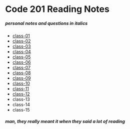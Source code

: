 # Code 201 Reading Notes

##### *personal notes and questions in italics*

- [class-01](code-201/class-01.md)
- [class-02](code-201/class-02.md)
- [class-03](code-201/class-03.md)
- [class-04](code-201/class-04.md)
- [class-05](code-201/class-05.md)
- [class-06](code-201/class-06.md)
- [class-07](code-201/class-07.md)
- [class-08](code-201/class-08.md)
- [class-09](code-201/class-09.md)
- [class-10](code-201/class-10.md)
- [class-11](code-201/class-11.md)
- [class-12](code-201/class-12.md)
- class-13
- class-14
- class-15

###### __man, they really meant it when they said a lot of reading__

